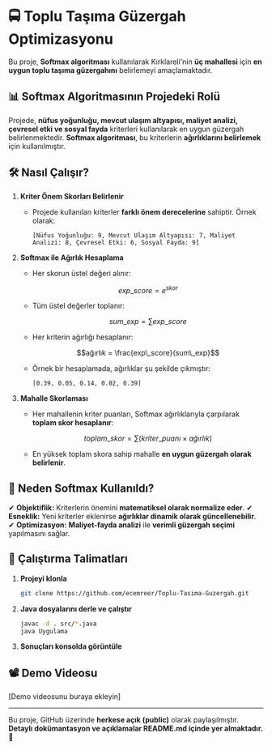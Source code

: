 # 🚍 Toplu Taşıma Güzergah Optimizasyonu

Bu proje, **Softmax algoritması** kullanılarak Kırklareli'nin **üç mahallesi** için **en uygun toplu taşıma güzergahını** belirlemeyi amaçlamaktadır.

## 📊 Softmax Algoritmasının Projedeki Rolü

Projede, **nüfus yoğunluğu, mevcut ulaşım altyapısı, maliyet analizi, çevresel etki ve sosyal fayda** kriterleri kullanılarak en uygun güzergah belirlenmektedir. **Softmax algoritması**, bu kriterlerin **ağırlıklarını belirlemek** için kullanılmıştır.

## 🛠 Nasıl Çalışır?

1. **Kriter Önem Skorları Belirlenir**
   - Projede kullanılan kriterler **farklı önem derecelerine** sahiptir. Örnek olarak:
     ```
     [Nüfus Yoğunluğu: 9, Mevcut Ulaşım Altyapısı: 7, Maliyet Analizi: 8, Çevresel Etki: 6, Sosyal Fayda: 9]
     ```
2. **Softmax ile Ağırlık Hesaplama**
   - Her skorun üstel değeri alınır:
     ```math
     exp\_score = e^{skor}
     ```
   - Tüm üstel değerler toplanır:
     ```math
     sum\_exp = \sum exp\_score
     ```
   - Her kriterin ağırlığı hesaplanır:
     ```math
     ağırlık = \frac{exp\_score}{sum\_exp}
     ```
   - Örnek bir hesaplamada, ağırlıklar şu şekilde çıkmıştır:
     ```
     [0.39, 0.05, 0.14, 0.02, 0.39]
     ```

3. **Mahalle Skorlaması**
   - Her mahallenin kriter puanları, Softmax ağırlıklarıyla çarpılarak **toplam skor hesaplanır**:
     ```math
     toplam\_skor = \sum (kriter\_puanı \times ağırlık)
     ```
   - En yüksek toplam skora sahip mahalle **en uygun güzergah olarak belirlenir**.

## 🎯 Neden Softmax Kullanıldı?

✔ **Objektiflik:** Kriterlerin önemini **matematiksel olarak normalize eder**.
✔ **Esneklik:** Yeni kriterler eklenirse **ağırlıklar dinamik olarak güncellenebilir**.
✔ **Optimizasyon:** **Maliyet-fayda analizi** ile **verimli güzergah seçimi** yapılmasını sağlar.

## 🚀 Çalıştırma Talimatları

1. **Projeyi klonla**
   ```bash
   git clone https://github.com/ecemreer/Toplu-Tasima-Guzergah.git
   ```
2. **Java dosyalarını derle ve çalıştır**
   ```bash
   javac -d . src/*.java
   java Uygulama
   ```
3. **Sonuçları konsolda görüntüle**

## 📽️ Demo Videosu
[Demo videosunu buraya ekleyin]

---
Bu proje, GitHub üzerinde **herkese açık (public)** olarak paylaşılmıştır. **Detaylı dokümantasyon ve açıklamalar README.md içinde yer almaktadır.** 📌


